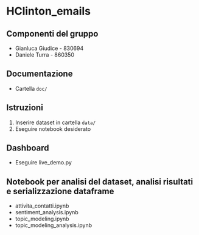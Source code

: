 # HClinton_emails

## Componenti del gruppo
- Gianluca Giudice - 830694
- Daniele Turra - 860350

## Documentazione
- Cartella `doc/`

## Istruzioni
1. Inserire dataset in cartella `data/`
2. Eseguire notebook desiderato

## Dashboard
- Eseguire live_demo.py

## Notebook per analisi del dataset, analisi risultati e serializzazione dataframe
- attivita_contatti.ipynb
- sentiment_analysis.ipynb
- topic_modeling.ipynb
- topic_modeling_analysis.ipynb
